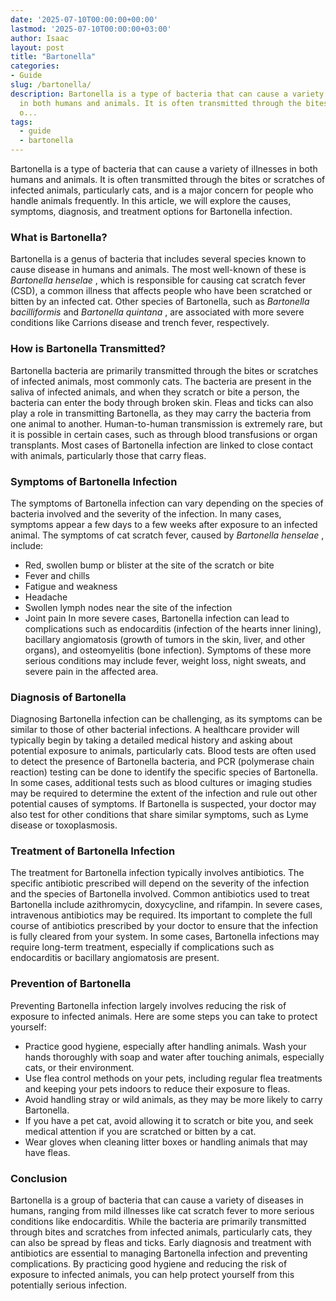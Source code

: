 ```yaml
---
date: '2025-07-10T00:00:00+00:00'
lastmod: '2025-07-10T00:00:00+03:00'
author: Isaac
layout: post
title: "Bartonella"
categories:
- Guide
slug: /bartonella/
description: Bartonella is a type of bacteria that can cause a variety of illnesses
  in both humans and animals. It is often transmitted through the bites or scratches
  o...
tags: 
  - guide
  - bartonella
---
```

Bartonella is a type of bacteria that can cause a variety of illnesses in both humans and animals. It is often transmitted through the bites or scratches of infected animals, particularly cats, and is a major concern for people who handle animals frequently. In this article, we will explore the causes, symptoms, diagnosis, and treatment options for Bartonella infection.
### What is Bartonella?
Bartonella is a genus of bacteria that includes several species known to cause disease in humans and animals. The most well-known of these is
*Bartonella henselae*
, which is responsible for causing cat scratch fever (CSD), a common illness that affects people who have been scratched or bitten by an infected cat. Other species of Bartonella, such as
*Bartonella bacilliformis*
and
*Bartonella quintana*
, are associated with more severe conditions like Carrions disease and trench fever, respectively.
### How is Bartonella Transmitted?
Bartonella bacteria are primarily transmitted through the bites or scratches of infected animals, most commonly cats. The bacteria are present in the saliva of infected animals, and when they scratch or bite a person, the bacteria can enter the body through broken skin. Fleas and ticks can also play a role in transmitting Bartonella, as they may carry the bacteria from one animal to another.
Human-to-human transmission is extremely rare, but it is possible in certain cases, such as through blood transfusions or organ transplants. Most cases of Bartonella infection are linked to close contact with animals, particularly those that carry fleas.
### Symptoms of Bartonella Infection
The symptoms of Bartonella infection can vary depending on the species of bacteria involved and the severity of the infection. In many cases, symptoms appear a few days to a few weeks after exposure to an infected animal. The symptoms of cat scratch fever, caused by
*Bartonella henselae*
, include:
- Red, swollen bump or blister at the site of the scratch or bite
- Fever and chills
- Fatigue and weakness
- Headache
- Swollen lymph nodes near the site of the infection
- Joint pain
In more severe cases, Bartonella infection can lead to complications such as endocarditis (infection of the hearts inner lining), bacillary angiomatosis (growth of tumors in the skin, liver, and other organs), and osteomyelitis (bone infection). Symptoms of these more serious conditions may include fever, weight loss, night sweats, and severe pain in the affected area.
### Diagnosis of Bartonella
Diagnosing Bartonella infection can be challenging, as its symptoms can be similar to those of other bacterial infections. A healthcare provider will typically begin by taking a detailed medical history and asking about potential exposure to animals, particularly cats. Blood tests are often used to detect the presence of Bartonella bacteria, and PCR (polymerase chain reaction) testing can be done to identify the specific species of Bartonella.
In some cases, additional tests such as blood cultures or imaging studies may be required to determine the extent of the infection and rule out other potential causes of symptoms. If Bartonella is suspected, your doctor may also test for other conditions that share similar symptoms, such as Lyme disease or toxoplasmosis.
### Treatment of Bartonella Infection
The treatment for Bartonella infection typically involves antibiotics. The specific antibiotic prescribed will depend on the severity of the infection and the species of Bartonella involved. Common antibiotics used to treat Bartonella include azithromycin, doxycycline, and rifampin. In severe cases, intravenous antibiotics may be required.
Its important to complete the full course of antibiotics prescribed by your doctor to ensure that the infection is fully cleared from your system. In some cases, Bartonella infections may require long-term treatment, especially if complications such as endocarditis or bacillary angiomatosis are present.
### Prevention of Bartonella
Preventing Bartonella infection largely involves reducing the risk of exposure to infected animals. Here are some steps you can take to protect yourself:
- Practice good hygiene, especially after handling animals. Wash your hands thoroughly with soap and water after touching animals, especially cats, or their environment.
- Use flea control methods on your pets, including regular flea treatments and keeping your pets indoors to reduce their exposure to fleas.
- Avoid handling stray or wild animals, as they may be more likely to carry Bartonella.
- If you have a pet cat, avoid allowing it to scratch or bite you, and seek medical attention if you are scratched or bitten by a cat.
- Wear gloves when cleaning litter boxes or handling animals that may have fleas.
### Conclusion
Bartonella is a group of bacteria that can cause a variety of diseases in humans, ranging from mild illnesses like cat scratch fever to more serious conditions like endocarditis. While the bacteria are primarily transmitted through bites and scratches from infected animals, particularly cats, they can also be spread by fleas and ticks. Early diagnosis and treatment with antibiotics are essential to managing Bartonella infection and preventing complications. By practicing good hygiene and reducing the risk of exposure to infected animals, you can help protect yourself from this potentially serious infection.
